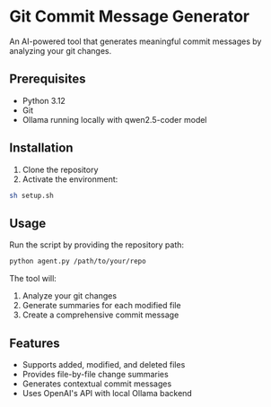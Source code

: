 # Git Commit Message Generator

An AI-powered tool that generates meaningful commit messages by analyzing your git changes.

## Prerequisites

- Python 3.12
- Git
- Ollama running locally with qwen2.5-coder model

## Installation

1. Clone the repository
2. Activate the environment:
```bash
sh setup.sh
```

## Usage

Run the script by providing the repository path:

```bash
python agent.py /path/to/your/repo
```

The tool will:
1. Analyze your git changes
2. Generate summaries for each modified file
3. Create a comprehensive commit message

## Features

- Supports added, modified, and deleted files
- Provides file-by-file change summaries
- Generates contextual commit messages
- Uses OpenAI's API with local Ollama backend

